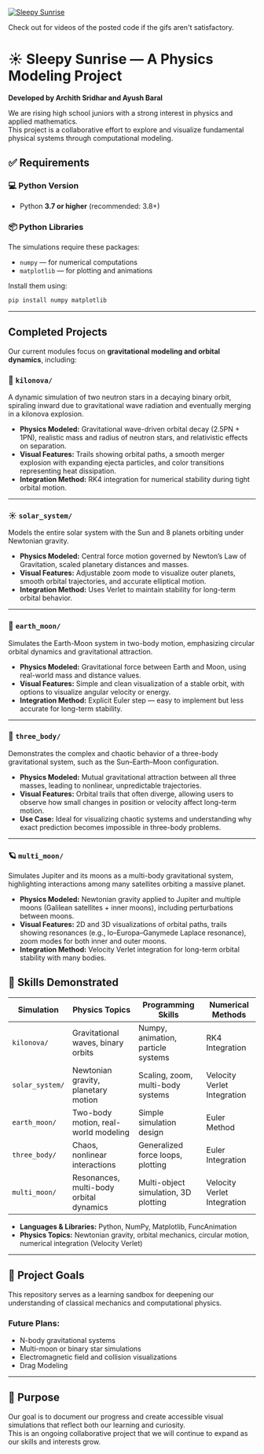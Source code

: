 [![Sleepy Sunrise](https://img.shields.io/badge/YouTube-Sleepy__Sunrise-red?logo=youtube&style=for-the-badge)](https://www.youtube.com/@sleepy-sunrise)

Check out for videos of the posted code if the gifs aren't satisfactory.

# ☀️ Sleepy Sunrise — A Physics Modeling Project

**Developed by Archith Sridhar and Ayush Baral**

We are rising high school juniors with a strong interest in physics and applied mathematics.  
This project is a collaborative effort to explore and visualize fundamental physical systems through computational modeling.
## ✅ Requirements

### 💻 Python Version
- Python **3.7 or higher** (recommended: 3.8+)

### 📦 Python Libraries
The simulations require these packages:

- `numpy` — for numerical computations  
- `matplotlib` — for plotting and animations

Install them using:

```bash
pip install numpy matplotlib
```
---

## Completed Projects

Our current modules focus on **gravitational modeling and orbital dynamics**, including:

### 🔭 `kilonova/`
A dynamic simulation of two neutron stars in a decaying binary orbit, spiraling inward due to gravitational wave radiation and eventually merging in a kilonova explosion.  
- **Physics Modeled:** Gravitational wave-driven orbital decay (2.5PN + 1PN), realistic mass and radius of neutron stars, and relativistic effects on separation.  
- **Visual Features:** Trails showing orbital paths, a smooth merger explosion with expanding ejecta particles, and color transitions representing heat dissipation.  
- **Integration Method:** RK4 integration for numerical stability during tight orbital motion.

---

### ☀️ `solar_system/`
Models the entire solar system with the Sun and 8 planets orbiting under Newtonian gravity.  
- **Physics Modeled:** Central force motion governed by Newton’s Law of Gravitation, scaled planetary distances and masses.  
- **Visual Features:** Adjustable zoom mode to visualize outer planets, smooth orbital trajectories, and accurate elliptical motion.  
- **Integration Method:** Uses Verlet to maintain stability for long-term orbital behavior.

---

### 🌙 `earth_moon/`
Simulates the Earth-Moon system in two-body motion, emphasizing circular orbital dynamics and gravitational attraction.  
- **Physics Modeled:** Gravitational force between Earth and Moon, using real-world mass and distance values.  
- **Visual Features:** Simple and clean visualization of a stable orbit, with options to visualize angular velocity or energy.  
- **Integration Method:** Explicit Euler step — easy to implement but less accurate for long-term stability.

---

### 🌌 `three_body/`
Demonstrates the complex and chaotic behavior of a three-body gravitational system, such as the Sun–Earth–Moon configuration.  
- **Physics Modeled:** Mutual gravitational attraction between all three masses, leading to nonlinear, unpredictable trajectories.  
- **Visual Features:** Orbital trails that often diverge, allowing users to observe how small changes in position or velocity affect long-term motion.  
- **Use Case:** Ideal for visualizing chaotic systems and understanding why exact prediction becomes impossible in three-body problems.

---

### 🪐 `multi_moon/`

Simulates Jupiter and its moons as a multi-body gravitational system, highlighting interactions among many satellites orbiting a massive planet.
- **Physics Modeled:** Newtonian gravity applied to Jupiter and multiple moons (Galilean satellites + inner moons), including perturbations between moons.
- **Visual Features:** 2D and 3D visualizations of orbital paths, trails showing resonances (e.g., Io–Europa–Ganymede Laplace resonance), zoom modes for both inner and outer moons.
- **Integration Method:** Velocity Verlet integration for long-term orbital stability with many bodies.

## 🧠 Skills Demonstrated

| Simulation      | Physics Topics                  | Programming Skills                  | Numerical Methods           |
|----------------|----------------------------------|-------------------------------------|-----------------------------|
| `kilonova/`     | Gravitational waves, binary orbits | Numpy, animation, particle systems  | RK4 Integration |
| `solar_system/` | Newtonian gravity, planetary motion | Scaling, zoom, multi-body systems   | Velocity Verlet Integration  |
| `earth_moon/`   | Two-body motion, real-world modeling | Simple simulation design            | Euler Method                |
| `three_body/`   | Chaos, nonlinear interactions     | Generalized force loops, plotting   | Euler Integration  |
| `multi_moon/` |	Resonances, multi-body orbital dynamics |	Multi-object simulation, 3D plotting | Velocity Verlet Integration

- **Languages & Libraries:** Python, NumPy, Matplotlib, FuncAnimation  
- **Physics Topics:** Newtonian gravity, orbital mechanics, circular motion, numerical integration (Velocity Verlet)

---

## 🚀 Project Goals

This repository serves as a learning sandbox for deepening our understanding of classical mechanics and computational physics.

### Future Plans:
- N-body gravitational systems  
- Multi-moon or binary star simulations  
- Electromagnetic field and collision visualizations  
- Drag Modeling

---

## 📌 Purpose

Our goal is to document our progress and create accessible visual simulations that reflect both our learning and curiosity.  
This is an ongoing collaborative project that we will continue to expand as our skills and interests grow.
